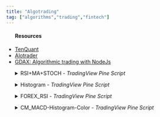 ```yaml
---
title: "Algotrading"
tag: ["algorithms","trading","fintech"]
---
```


<div class="card">
    <ul>
        <h4>Resources</h4>
            <li>
                <a href="https://www.tenquant.io/?page_id=64" target="_blank">TenQuant</a>
            </li>
            <li>
                <a href="https://github.com/Ladinn/algotrader" target="_blank">Alotrader</a>
            </li>
            <li>
                <a href="https://blog.rinatussenov.com/gdax-algorithmic-trading-with-nodejs-701959d78d97" target="_blank">GDAX: Algorithmic trading with NodeJs</a>
            </li>
    </ul>
</div>

<div class="card">
    <ul>
        <details class="accordion">
            <summary>RSI+MA+STOCH - <em>TradingView Pine Script</em></summary>
            <li class="nobullet">
                <code>
<pre>
//@version=2
study("RSI+MA", overlay=true)
 
// data series for RSI with length 14
rsi = rsi(close, 14)
// data series for Moving Average with length 9
ma = sma(close, 9)
// data series for Stochastic
stoch = stoch(close, high, low, 14)
 
// data series for buy signals:
//price should be below the moving average and RSI should be smaller than 40
buy_signals = close < ma and rsi < 30 and stoch < 20
 
// data series for sell signals:
//price should be above the moving average and RSI should be above 60
sell_signals = close > ma and rsi > 70 and stoch > 80
 
// draw some shapes on the chart if conditions are met
plotshape(buy_signals, style=shape.triangleup, text="buy", color=yellow)
plotshape(sell_signals, style=shape.triangledown, text="sell")
 
// create alert conditions so that alerts can be create via the add alerts dialog
alertcondition(buy_signals, title='Buy-Signal', message='price is below the MA and RSI is below 40')
alertcondition(sell_signals, title='Sell-Signal', message='price is above the MA and RSI is above 70')
</pre>
                </code>
            </li>
    </ul>
</div>

<div class="card">
    <ul>
        <details class="accordion">
            <summary>Histogram - <em>TradingView Pine Script</em></summary>
            <li class="nobullet">
                <code>
<pre>
// Example 1
study('Histogram')
[_, _, histLine] = macd(close, 12, 26, 9)
plot(histLine, color=red, style=histogram, linewidth=5)
</pre>
                </code>
            </li>
    </ul>
</div>

<div class="card">
    <ul>
        <details class="accordion">
            <summary>FOREX_RSI - <em>TradingView Pine Script</em></summary>
            <li class="nobullet">
                <code>
<pre>
//@version=2
study("FOREX_RSI", overlay=true)
 
// data series for RSI with length 20
rsi = rsi(close, 20)
 
// data series for buy signals:
//RSI should be smaller than 30
buy_signals = rsi < 30
 
// data series for sell signals:
//RSI should be above 70
sell_signals = rsi > 70
 
// draw some shapes on the chart if conditions are met
plotshape(buy_signals, style=shape.triangleup, text="buy", color=yellow)
plotshape(sell_signals, style=shape.triangledown, text="sell")
 
// create alert conditions so that alerts can be create via the add alerts dialog
alertcondition(buy_signals, title='Buy-Signal', message='RSI is below 30')
alertcondition(sell_signals, title='Sell-Signal', message='RSI is above 70')
</pre>
                </code>
            </li>
    </ul>
</div>

<div class="card">
    <ul>
        <details class="accordion">
            <summary>CM_MACD-Histogram-Color - <em>TradingView Pine Script</em></summary>
            <li class="nobullet">
                <code>
<pre>
//Regular MACD Indicator with Histogram that plots 4 Colors Based on Direction Above and Below the Zero Line
 
study(title="CM_MACD-Histogram-Color", shorttitle="CM_MACD-Hist-Color:)
source = close
fastLength = input(12, minval=1), slowLength=input(26,minval=1)
signalLength=input(9,minval=1)
fastMA = ema(source, fastLength)
slowMA = ema(source, slowLength)
macd = sma(macd, signalLength)
hist = macd - signal
 
// Histogram Color Definitions
histA_IsUp = hist > hist[1] and hist > 0
histA_IsDown = hist < hist[1] and hist > 0
histB_IsDown = hist < hist[1] and hist <= 0
histB_IsUp = hist > hist[1] and hist <= 0
 
plot_color = histA_IsUp ? aqua : histA_IsDown ? blue : histB_IsDown ? red : histB_IsUp ? maroon : white
 
plot(hist, color=plot_color, style=histogram, linewidth=1)
plot(macd, title="MACD", color=red, linewidth=1)
plot(signal, title="Signal Line", color=lime, linewidth=1)
hline(0, '0 Line', linestyle=solid, linewidth=1, color=white)
 
// data series for RSI with length 14
rsi = rsi(close, 14)
// data series for Moving Average with length 9
ma = sma(close, 9)
// data series for Stochastic
stoch = stoch(close, high, low, 14)
 
//data series for buy signals: 
//price should be below the moving average and RSI should be smaller than 40
buy_signals = close < ma and rsi < 30 and stoch < 20 and histB_IsUp > 0
 
//data series for sell signals: 
//price should be above the moving average and RSI should be above 60
sell_signals = close > ma and rsi > 70 and stoch > 80 
</pre>
                </code>
            </li>
    </ul>
</div>

